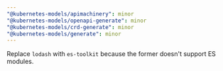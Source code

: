 ```yaml
---
"@kubernetes-models/apimachinery": minor
"@kubernetes-models/openapi-generate": minor
"@kubernetes-models/crd-generate": minor
"@kubernetes-models/generate": minor
---
```


Replace `lodash` with `es-toolkit` because the former doesn't support ES modules.
